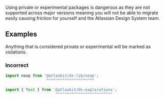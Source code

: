 Using private or experimental packages is dangerous as they are not supported across major versions
meaning you will not be able to migrate easily causing friction for yourself and the Atlassian
Design System team.

## Examples

Anything that is considered private or experimental will be marked as violations.

### Incorrect

```ts
import noop from '@atlaskit/ds-lib/noop';
                  ^^^^^^^^^^^^^^^^^^^^^

import { Text } from '@atlaskit/ds-explorations';
                      ^^^^^^^^^^^^^^^^^^^^^^^^^
```

